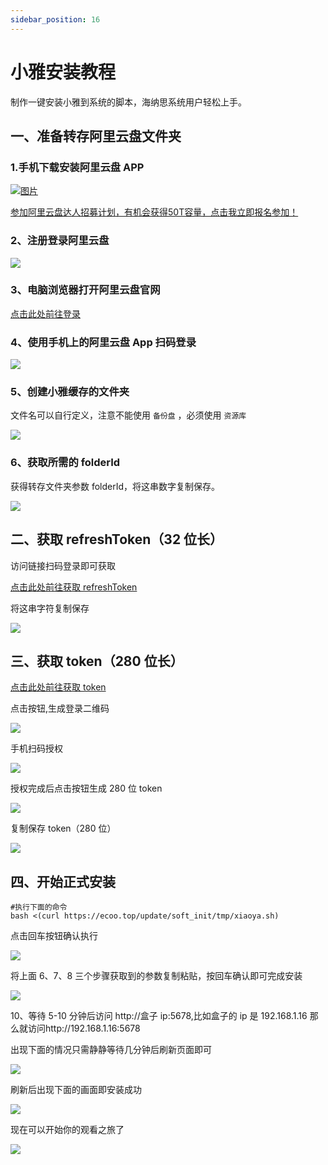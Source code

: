 ```yaml
---
sidebar_position: 16
---
```


# 小雅安装教程

制作一键安装小雅到系统的脚本，海纳思系统用户轻松上手。


## 一、准备转存阿里云盘文件夹

### 1.手机下载安装阿里云盘 APP

[![图片](./img/xiaoya1.jpg)](https://pages.aliyundrive.com/mobile-page/web/signup.html?code=c5dd55f)   
 
[参加阿里云盘达人招募计划，有机会获得50T容量，点击我立即报名参加！](https://pages.aliyundrive.com/mobile-page/web/signup.html?code=c5dd55f)

### 2、注册登录阿里云盘

![](./img/xiaoya2.png)

### 3、电脑浏览器打开阿里云盘官网


[点击此处前往登录](https://www.alipan.com/)  


### 4、使用手机上的阿里云盘 App 扫码登录

![](./img/xiaoya3.png)

### 5、创建小雅缓存的文件夹

文件名可以自行定义，注意不能使用 `备份盘`  ，必须使用 `资源库`   

![](./img/xiaoya4.png)

### 6、获取所需的 folderId

获得转存文件夹参数 folderId，将这串数字复制保存。  

![](./img/xiaoya5.jpg)


## 二、获取 refreshToken（32 位长）

访问链接扫码登录即可获取

[点击此处前往获取 refreshToken](https://csb.histb.com/)  

将这串字符复制保存  

![](./img/xiaoya6.png)  

## 三、获取 token（280 位长）  

[点击此处前往获取 token](https://alist.nn.ci/tool/aliyundrive/request.html)  

点击按钮,生成登录二维码  

![](./img/xiaoya7.png)  

手机扫码授权  

![](./img/xiaoya8.jpg)  

授权完成后点击按钮生成 280 位 token  

![](./img/xiaoya9.png)  

复制保存 token（280 位）  

![](./img/xiaoya10.png)  

## 四、开始正式安装

```shell
#执行下面的命令
bash <(curl https://ecoo.top/update/soft_init/tmp/xiaoya.sh)
```

点击回车按钮确认执行

![](./img/xiaoya11.png)

将上面 6、7、8 三个步骤获取到的参数复制粘贴，按回车确认即可完成安装

![](./img/xiaoya12.png)

10、等待 5-10 分钟后访问 http://盒子 ip:5678,比如盒子的 ip 是 192.168.1.16 那么就访问http://192.168.1.16:5678

出现下面的情况只需静静等待几分钟后刷新页面即可

![](./img/xiaoya13.png)

刷新后出现下面的画面即安装成功

![](./img/xiaoya14.png)

现在可以开始你的观看之旅了

![](./img/xiaoya15.png)
